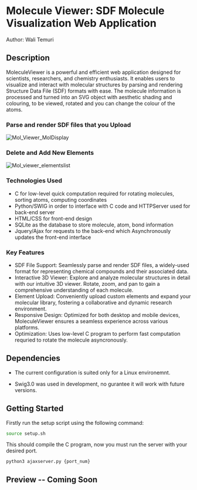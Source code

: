 # Molecule Viewer: SDF Molecule Visualization Web Application

Author: Wali Temuri

## Description

MoleculeViewer is a powerful and efficient web application designed for scientists, researchers, and chemistry enthusiasts. It enables users to visualize and interact with molecular structures by parsing and rendering Structure Data File (SDF) formats with ease. The molecule information is processed and turned into an SVG object with aesthetic shading and colouring, to be viewed, rotated and you can change the colour of the atoms. 

### Parse and render SDF files that you Upload
![Mol_Viewer_MolDisplay](https://user-images.githubusercontent.com/108627530/233803138-4b0d4b8f-39f9-4d00-8923-e016b3569b10.gif)




### Delete and Add New Elements
![Mol_viewer_elementslist](https://user-images.githubusercontent.com/108627530/233803317-1e0abc44-7b5b-43b0-b38d-12bd1aa1b7e2.gif)



### Technologies Used

- C for low-level quick computation required for rotating molecules, sorting atoms, computing coordinates
- Python/SWIG in order to interface with C code and HTTPServer used for back-end server
- HTML/CSS for front-end design
- SQLite as the database to store molecule, atom, bond information
- Jquery/Ajax for requests to the back-end which Asynchronously updates the front-end interface

### Key Features

- SDF File Support: Seamlessly parse and render SDF files, a widely-used format for representing chemical compounds and their associated data.
- Interactive 3D Viewer: Explore and analyze molecular structures in detail with our intuitive 3D viewer. Rotate, zoom, and pan to gain a comprehensive understanding of each molecule.
- Element Upload: Conveniently upload custom elements and expand your molecular library, fostering a collaborative and dynamic research environment.
- Responsive Design: Optimized for both desktop and mobile devices, MoleculeViewer ensures a seamless experience across various platforms.
- Optimization: Uses low-level C program to perform fast computation requried to rotate the molecule asyncronously.

## Dependencies

- The current configuration is suited only for a Linux environemnt.

- Swig3.0 was used in development, no gurantee it will work with future versions.

## Getting Started

Firstly run the setup script using the following command:

```bash
source setup.sh
```

This should compile the C program, now you must run the server with your desired port.
```
python3 ajaxserver.py {port_num}
```

## Preview -- Coming Soon

